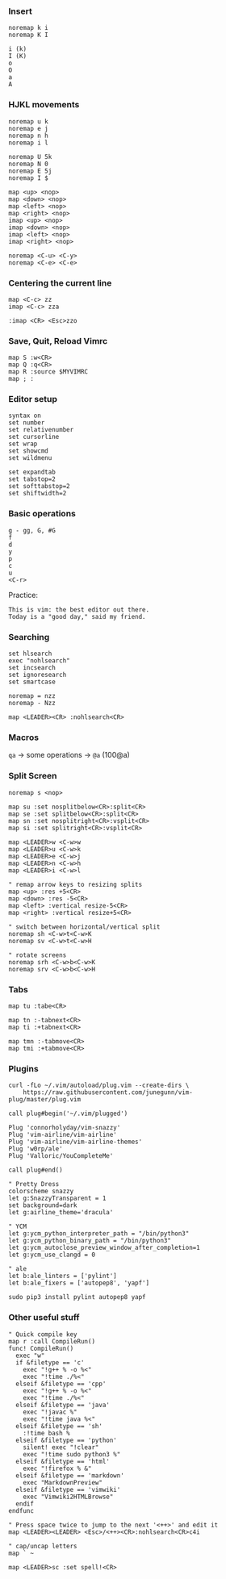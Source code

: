 ### Insert

```vim
noremap k i
noremap K I
```

```vim
i (k)
I (K)
o
O
a
A
```

### HJKL movements

```vim
noremap u k
noremap e j
noremap n h
noremap i l
```

```vim
noremap U 5k
noremap N 0
noremap E 5j
noremap I $
```

```vim
map <up> <nop>
map <down> <nop>
map <left> <nop>
map <right> <nop>
imap <up> <nop>
imap <down> <nop>
imap <left> <nop>
imap <right> <nop>
```

```vim
noremap <C-u> <C-y>
noremap <C-e> <C-e>
```

### Centering the current line

```vim
map <C-c> zz
imap <C-c> zza
```

```vim
:imap <CR> <Esc>zzo
```

### Save, Quit, Reload Vimrc

```vim
map S :w<CR>
map Q :q<CR>
map R :source $MYVIMRC
map ; :
```

### Editor setup

```vim
syntax on
set number
set relativenumber
set cursorline
set wrap
set showcmd
set wildmenu
```

```vim
set expandtab
set tabstop=2
set softtabstop=2
set shiftwidth=2
```

### Basic operations

```vim
g - gg, G, #G
f
d
y
p
c
u
<C-r>
```

Practice:
```
This is vim: the best editor out there.
Today is a "good day," said my friend.
```

### Searching

```vim
set hlsearch
exec "nohlsearch"
set incsearch
set ignoresearch
set smartcase
```

```vim
noremap = nzz
noremap - Nzz
```

```vim
map <LEADER><CR> :nohlsearch<CR>
```

### Macros

`qa` -> some operations -> `@a` (100@a)

### Split Screen

```vim
noremap s <nop>
```

```vim
map su :set nosplitbelow<CR>:split<CR>
map se :set splitbelow<CR>:split<CR>
map sn :set nosplitright<CR>:vsplit<CR>
map si :set splitright<CR>:vsplit<CR>
```

```vim
map <LEADER>w <C-w>w
map <LEADER>u <C-w>k
map <LEADER>e <C-w>j
map <LEADER>n <C-w>h
map <LEADER>i <C-w>l
```

```vim
" remap arrow keys to resizing splits
map <up> :res +5<CR>
map <down> :res -5<CR>
map <left> :vertical resize-5<CR>
map <right> :vertical resize+5<CR>
```

```vim
" switch between horizontal/vertical split
noremap sh <C-w>t<C-w>K
noremap sv <C-w>t<C-w>H
```

```vim
" rotate screens
noremap srh <C-w>b<C-w>K
noremap srv <C-w>b<C-w>H
```

### Tabs

```vim
map tu :tabe<CR>
```

```vim
map tn :-tabnext<CR>
map ti :+tabnext<CR>
```

```vim
map tmn :-tabmove<CR>
map tmi :+tabmove<CR>
```

### Plugins

```shell
curl -fLo ~/.vim/autoload/plug.vim --create-dirs \
    https://raw.githubusercontent.com/junegunn/vim-plug/master/plug.vim
```

```vim
call plug#begin('~/.vim/plugged')

Plug 'connorholyday/vim-snazzy'
Plug 'vim-airline/vim-airline'
Plug 'vim-airline/vim-airline-themes'
Plug 'w0rp/ale'
Plug 'Valloric/YouCompleteMe'

call plug#end()
```

```vim
" Pretty Dress
colorscheme snazzy
let g:SnazzyTransparent = 1
set background=dark
let g:airline_theme='dracula'
```

```vim
" YCM
let g:ycm_python_interpreter_path = "/bin/python3"
let g:ycm_python_binary_path = "/bin/python3"
let g:ycm_autoclose_preview_window_after_completion=1
let g:ycm_use_clangd = 0
```

```vim 
" ale
let b:ale_linters = ['pylint']
let b:ale_fixers = ['autopep8', 'yapf']
```

`sudo pip3 install pylint autopep8 yapf`

### Other useful stuff

```vim
" Quick compile key
map r :call CompileRun()
func! CompileRun()
  exec "w"
  if &filetype == 'c'
    exec "!g++ % -o %<"
    exec "!time ./%<"
  elseif &filetype == 'cpp'
    exec "!g++ % -o %<"
    exec "!time ./%<"
  elseif &filetype == 'java'
    exec "!javac %"
    exec "!time java %<"
  elseif &filetype == 'sh'
    :!time bash %
  elseif &filetype == 'python'
    silent! exec "!clear"
    exec "!time sudo python3 %"
  elseif &filetype == 'html'
    exec "!firefox % &"
  elseif &filetype == 'markdown'
    exec "MarkdownPreview"
  elseif &filetype == 'vimwiki'
    exec "Vimwiki2HTMLBrowse"
  endif
endfunc
```

```vim
" Press space twice to jump to the next '<++>' and edit it
map <LEADER><LEADER> <Esc>/<++><CR>:nohlsearch<CR>c4i
```

```vim
" cap/uncap letters
map ` ~
```

```vim
map <LEADER>sc :set spell!<CR>
```


